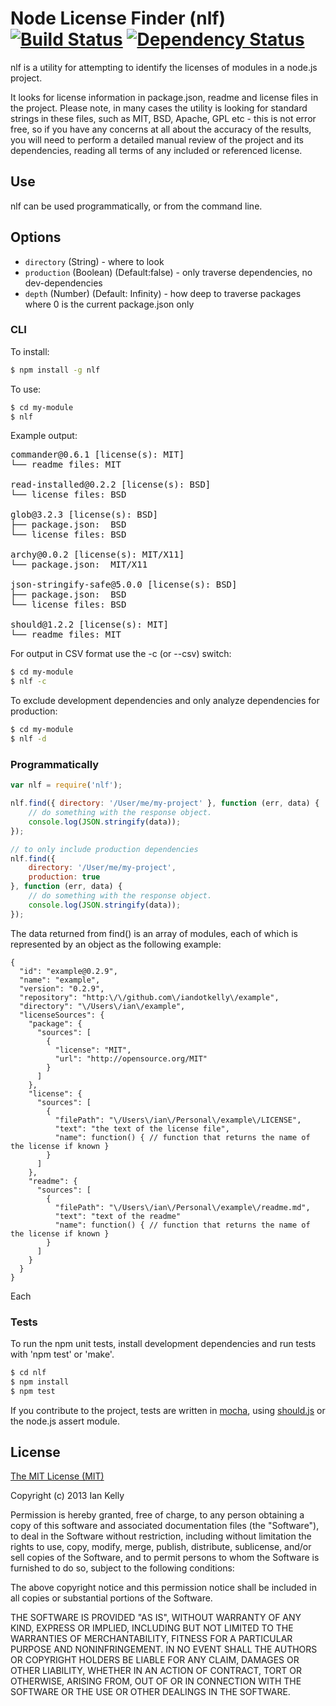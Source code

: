 <!-- @@NLF-IGNORE@@ -->

# Node License Finder (nlf) [![Build Status](https://secure.travis-ci.org/iandotkelly/nlf.png)](http://travis-ci.org/iandotkelly/nlf) [![Dependency Status](https://gemnasium.com/iandotkelly/nlf.png)](https://gemnasium.com/iandotkelly/nlf)

nlf is a utility for attempting to identify the licenses of modules in a node.js project.

It looks for license information in package.json, readme and license files in the project.  Please note, in many cases
the utility is looking
for standard strings in these files, such as MIT, BSD, Apache, GPL etc - this is not error free, so if you have any
concerns at all about the accuracy of the results, you will need to perform a detailed manual review of the project
and its dependencies, reading all terms of any included or referenced license.

## Use

nlf can be used programmatically, or from the command line.

## Options

- `directory` (String) - where to look
- `production` (Boolean) (Default:false) - only traverse dependencies, no dev-dependencies
- `depth` (Number) (Default: Infinity) - how deep to traverse packages where 0 is the current package.json only


### CLI

To install:

```sh
$ npm install -g nlf

```

To use:

```sh
$ cd my-module
$ nlf
```

Example output:
<pre>
commander@0.6.1 [license(s): MIT]
└── readme files: MIT

read-installed@0.2.2 [license(s): BSD]
└── license files: BSD

glob@3.2.3 [license(s): BSD]
├── package.json:  BSD
└── license files: BSD

archy@0.0.2 [license(s): MIT/X11]
└── package.json:  MIT/X11

json-stringify-safe@5.0.0 [license(s): BSD]
├── package.json:  BSD
└── license files: BSD

should@1.2.2 [license(s): MIT]
└── readme files: MIT
</pre>

For output in CSV format use the -c (or --csv) switch:

```sh
$ cd my-module
$ nlf -c
```

To exclude development dependencies and only analyze dependencies for production:

```sh
$ cd my-module
$ nlf -d
```

### Programmatically

```javascript
var nlf = require('nlf');

nlf.find({ directory: '/User/me/my-project' }, function (err, data) {
	// do something with the response object.
	console.log(JSON.stringify(data));
});

// to only include production dependencies
nlf.find({
	directory: '/User/me/my-project',
	production: true
}, function (err, data) {
	// do something with the response object.
	console.log(JSON.stringify(data));
});

```

The data returned from find() is an array of modules, each of which is represented by an object as the following example:

```
{
  "id": "example@0.2.9",
  "name": "example",
  "version": "0.2.9",
  "repository": "http:\/\/github.com\/iandotkelly\/example",
  "directory": "\/Users\/ian\/example",
  "licenseSources": {
    "package": {
      "sources": [
        {
          "license": "MIT",
          "url": "http://opensource.org/MIT"
        }
      ]
    },
    "license": {
      "sources": [
        {
          "filePath": "\/Users\/ian\/Personal\/example\/LICENSE",
          "text": "the text of the license file",
          "name": function() { // function that returns the name of the license if known }
        }
      ]
    },
    "readme": {
      "sources": [
        {
          "filePath": "\/Users\/ian\/Personal\/example\/readme.md",
          "text": "text of the readme"
          "name": function() { // function that returns the name of the license if known }
        }
      ]
    }
  }
}
```

Each

### Tests

To run the npm unit tests, install development dependencies and run tests with 'npm test' or 'make'.

```sh
$ cd nlf
$ npm install
$ npm test
```
If you contribute to the project, tests are written in [mocha](http://visionmedia.github.com/mocha/), using [should.js](https://github.com/visionmedia/should.js/) or the node.js assert module.

## License

[The MIT License (MIT)](http://opensource.org/licenses/MIT)

Copyright (c) 2013 Ian Kelly

Permission is hereby granted, free of charge, to any person obtaining a copy
of this software and associated documentation files (the "Software"), to deal
in the Software without restriction, including without limitation the rights
to use, copy, modify, merge, publish, distribute, sublicense, and/or sell
copies of the Software, and to permit persons to whom the Software is
furnished to do so, subject to the following conditions:

The above copyright notice and this permission notice shall be included in
all copies or substantial portions of the Software.

THE SOFTWARE IS PROVIDED "AS IS", WITHOUT WARRANTY OF ANY KIND, EXPRESS OR
IMPLIED, INCLUDING BUT NOT LIMITED TO THE WARRANTIES OF MERCHANTABILITY,
FITNESS FOR A PARTICULAR PURPOSE AND NONINFRINGEMENT. IN NO EVENT SHALL THE
AUTHORS OR COPYRIGHT HOLDERS BE LIABLE FOR ANY CLAIM, DAMAGES OR OTHER
LIABILITY, WHETHER IN AN ACTION OF CONTRACT, TORT OR OTHERWISE, ARISING FROM,
OUT OF OR IN CONNECTION WITH THE SOFTWARE OR THE USE OR OTHER DEALINGS IN
THE SOFTWARE.

